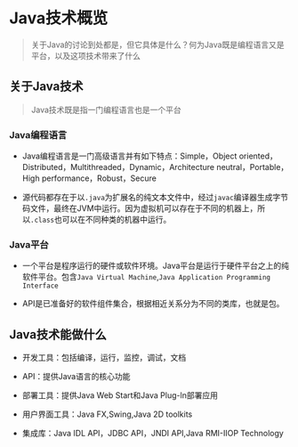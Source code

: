 # Java技术概览
> 关于Java的讨论到处都是，但它具体是什么？何为Java既是编程语言又是平台，以及这项技术带来了什么

## 关于Java技术
> Java技术既是指一门编程语言也是一个平台

### Java编程语言

+ Java编程语言是一门高级语言并有如下特点：Simple，Object oriented，Distributed，Multithreaded，Dynamic，Architecture neutral，Portable，High performance，Robust，Secure

+ 源代码都存在于以`.java`为扩展名的纯文本文件中，经过`javac`编译器生成字节码文件，最终在JVM中运行。因为虚拟机可以存在于不同的机器上，所以`.class`也可以在不同种类的机器中运行。

### Java平台

+ 一个平台是程序运行的硬件或软件环境。Java平台是运行于硬件平台之上的纯软件平台。包含`Java Virtual Machine`,`Java Application Programming Interface`

+ API是已准备好的软件组件集合，根据相近关系分为不同的类库，也就是包。

## Java技术能做什么

+ 开发工具：包括编译，运行，监控，调试，文档

+ API：提供Java语言的核心功能

+ 部署工具：提供Java Web Start和Java Plug-ln部署应用

+ 用户界面工具：Java FX,Swing,Java 2D toolkits

+ 集成库：Java IDL API，JDBC API，JNDI API,Java RMI-IIOP Technology
